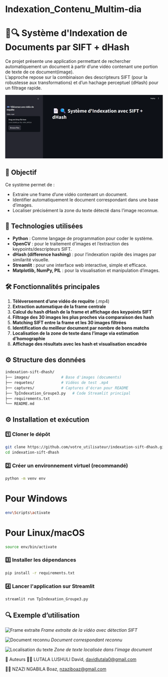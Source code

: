 # Indexation_Contenu_Multim-dia
# 📄🔍 Système d'Indexation de Documents par SIFT + dHash

Ce projet présente une application permettant de rechercher automatiquement un document à partir d’une vidéo contenant une portion de texte de ce document(image).  
L’approche repose sur la combinaison des descripteurs SIFT (pour la robustesse aux transformations) et d’un hachage perceptuel (dHash) pour un filtrage rapide.


![Alt text](captures/1.png)

## 🎯 Objectif
Ce système permet de :
- Extraire une frame d’une vidéo contenant un document.
- Identifier automatiquement le document correspondant dans une base d’images.
- Localiser précisément la zone du texte détecté dans l’image reconnue.

## 🧠 Technologies utilisées

- **Python** : Comme  langage de programmation pour coder le système.
- **OpenCV** : pour le traitement d’images et l’extraction des keypoints/descripteurs SIFT.
- **dHash (difference hashing)** : pour l’indexation rapide des images par similarité visuelle.
- **Streamlit** : pour une interface web interactive, simple et efficace.
- **Matplotlib, NumPy, PIL** : pour la visualisation et manipulation d’images.

## 🛠️ Fonctionnalités principales

1. **Téléversement d’une vidéo de requête** (.mp4)
2. **Extraction automatique de la frame centrale**
3. **Calcul du hash dHash de la frame et affichage des keypoints SIFT**
4. **Filtrage des 30 images les plus proches via comparaison des hash**
5. **Matching SIFT entre la frame et les 30 images filtrées**
6. **Identification du meilleur document par nombre de bons matchs**
7. **Localisation de la zone de texte dans l’image via estimation d’homographie**
8. **Affichage des résultats avec les hash et visualisation encadrée**


## ⚙️ Structure des données


```bash
indexation-sift-dhash/
├── images/              # Base d'images (documents)
├── requetes/            # Vidéos de test .mp4
├── captures/            # Captures d'écran pour README
├── TpIndexation_Groupe3.py   # Code Streamlit principal
├── requirements.txt
└── README.md
```


## ⚙️ Installation et exécution

### 1️⃣ Cloner le dépôt

```bash
git clone https://github.com/votre_utilisateur/indexation-sift-dhash.git
cd indexation-sift-dhash
```

### 2️⃣ Créer un environnement virtuel (recommandé)
```bash
python -m venv env
```
# Pour Windows
```bash
env\Scripts\activate
```
# Pour Linux/macOS
```bash
source env/bin/activate
```
### 3️⃣ Installer les dépendances
```bash
pip install -r requirements.txt
```
### 4️⃣ Lancer l'application sur Streamlit
```bash
streamlit run TpIndexation_Groupe3.py
```

## 🔍 Exemple d’utilisation

![Frame extraite](./images/frame_extrait.png)
*Frame extraite de la vidéo avec détection SIFT*

![Document reconnu](./images/document_reconnu.png)
*Document correspondant reconnu*

![Localisation du texte](./images/zone_localisee.png)
*Zone de texte localisée dans l’image document*


🧪 Auteurs
👨‍💻 LUTALA LUSHULI David, davidlutala0@gmail.com

👨‍💻 NZAZI NGABILA Boaz, nzaziboaz@gmail.com
